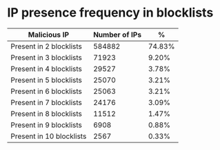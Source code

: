 # IP presence frequency in blocklists
| Malicious IP | Number of IPs | % |
|----|----|----|
| Present in 2 blocklists | 584882 | 74.83% |
| Present in 3 blocklists | 71923 | 9.20% |
| Present in 4 blocklists | 29527 | 3.78% |
| Present in 5 blocklists | 25070 | 3.21% |
| Present in 6 blocklists | 25063 | 3.21% |
| Present in 7 blocklists | 24176 | 3.09% |
| Present in 8 blocklists | 11512 | 1.47% |
| Present in 9 blocklists | 6908 | 0.88% |
| Present in 10 blocklists | 2567 | 0.33% |
